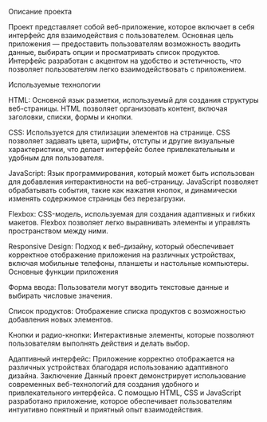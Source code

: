 Описание проекта

Проект представляет собой веб-приложение, которое включает в себя интерфейс для взаимодействия с пользователем. Основная цель приложения — предоставить пользователям возможность вводить данные, выбирать опции и просматривать список продуктов. Интерфейс разработан с акцентом на удобство и эстетичность, что позволяет пользователям легко взаимодействовать с приложением.

Используемые технологии

HTML: Основной язык разметки, используемый для создания структуры веб-страницы. HTML позволяет организовать контент, включая заголовки, списки, формы и кнопки.

CSS: Используется для стилизации элементов на странице. CSS позволяет задавать цвета, шрифты, отступы и другие визуальные характеристики, что делает интерфейс более привлекательным и удобным для пользователя.

JavaScript: Язык программирования, который может быть использован для добавления интерактивности на веб-страницу. JavaScript позволяет обрабатывать события, такие как нажатия кнопок, и динамически изменять содержимое страницы без перезагрузки.

Flexbox: CSS-модель, используемая для создания адаптивных и гибких макетов. Flexbox позволяет легко выравнивать элементы и управлять пространством между ними.

Responsive Design: Подход к веб-дизайну, который обеспечивает корректное отображение приложения на различных устройствах, включая мобильные телефоны, планшеты и настольные компьютеры.
Основные функции приложения

Форма ввода: Пользователи могут вводить текстовые данные и выбирать числовые значения.

Список продуктов: Отображение списка продуктов с возможностью добавления новых элементов.

Кнопки и радио-кнопки: Интерактивные элементы, которые позволяют пользователям выполнять действия и делать выбор.

Адаптивный интерфейс: Приложение корректно отображается на различных устройствах благодаря использованию адаптивного дизайна.
Заключение
Данный проект демонстрирует использование современных веб-технологий для создания удобного и привлекательного интерфейса. С помощью HTML, CSS и JavaScript разработано приложение, которое обеспечивает пользователям интуитивно понятный и приятный опыт взаимодействия.
